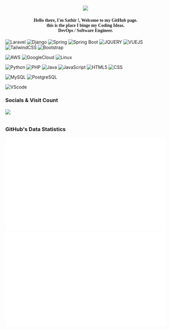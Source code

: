<!-- ## Hello There  -->
<!-- <style>
  font-face{
      font-family:disney;
  }
</style> -->

<h4 align="center" style="font-family:cursive">
<img src="https://raw.githubusercontent.com/MartinHeinz/MartinHeinz/master/wave.gif" width="50px">
</h4>
<h4 style="font-family:cursive"  align="center">
Hello there, I'm Sathir !, Welcome to my GitHub page. 
<br/>
this is the place I binge  my Coding Ideas.
<br/> 
DevOps / Software Engineer.
</h4>

![Laravel](https://img.shields.io/badge/Laravel-black?logo=laravel)
![Django](https://img.shields.io/badge/Django-black?logo=django)
![Spring](https://img.shields.io/badge/Spring-black?logo=Spring)
![Spring Boot](https://img.shields.io/badge/Springboot-black?logo=Springboot)
![JQUERY](https://img.shields.io/badge/-Jquery-black?&logo=Jquery)
![VUEJS](https://img.shields.io/badge/Vue.js-black?logo=vue.js&logoColor=4FC08D)
![TailwindCSS](https://img.shields.io/badge/Tailwind_CSS-black?logo=tailwind-css)
![Bootstrap](https://img.shields.io/badge/Bootstrap-black?logo=bootstrap)

![AWS](https://img.shields.io/badge/-AWS-black?&logo=Amazon-AWS&logoColor=fff)
![GoogleCloud](https://img.shields.io/badge/Google_Cloud-black?logo=google-cloud)
![Linux](https://img.shields.io/badge/-Linux-black?&logo=Linux)

![Python](https://img.shields.io/badge/Python-black?logo=python)
![PHP](https://img.shields.io/badge/PHP-black?logo=php)
![Java](https://img.shields.io/badge/Java-black?logo)
![JavaScript](https://img.shields.io/badge/-JavaScript-black?&logo=JavaScript)
![HTML5](https://img.shields.io/badge/-Html5-black?&logo=Html5)
![CSS](https://img.shields.io/badge/-CSS3-black?&logo=CSS3)

![MySQL](https://img.shields.io/badge/MySQL-black?logo=mysql)
![PostgreSQL](https://img.shields.io/badge/PostgreSQL-black?logo=postgresql)

![VScode](https://img.shields.io/badge/VSCode-black?&logo=visualstudiocode)


### Socials & Visit Count
<!-- [![Github Follow](https://img.shields.io/github/follow/sathir?label=People%20following%20me%20on%20Github&style=social)](https://github.com/intent/follow?screen_name=sathir) -->
<h6><img src="https://profile-counter.glitch.me/sathir/count.svg" width="150px"/></h6>

### GitHub's Data Statistics
![Data](https://raw.githubusercontent.com/sathir/github-stats/master/generated/overview.svg#gh-dark-mode-only)
![Data](https://raw.githubusercontent.com/sathir/github-stats/master/generated/languages.svg#gh-dark-mode-only)

